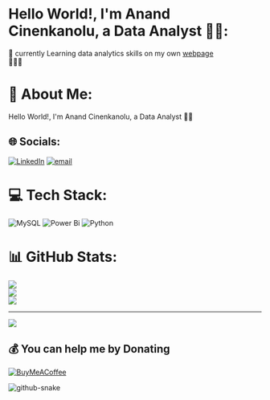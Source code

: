 
# Hello World!, I'm Anand Cinenkanolu, a Data Analyst 👋🏼:
🛜 currently Learning data analytics skills on my own [webpage](https://www.tobiasmeyhoefer.de)<br>👨🏼‍🎓 

# 💫 About Me:
Hello World!, I'm Anand Cinenkanolu, a Data Analyst 👋🏼


## 🌐 Socials:
[![LinkedIn](https://img.shields.io/badge/LinkedIn-%230077B5.svg?logo=linkedin&logoColor=white)](https://linkedin.com/in/https://www.linkedin.com/in/anand-cinenkanolu-data-analyst/) [![email](https://img.shields.io/badge/Email-D14836?logo=gmail&logoColor=white)](mailto:amudiraj603@gmail.com) 

# 💻 Tech Stack:
![MySQL](https://img.shields.io/badge/mysql-4479A1.svg?style=for-the-badge&logo=mysql&logoColor=white) ![Power Bi](https://img.shields.io/badge/power_bi-F2C811?style=for-the-badge&logo=powerbi&logoColor=black) ![Python](https://img.shields.io/badge/python-3670A0?style=for-the-badge&logo=python&logoColor=ffdd54)
# 📊 GitHub Stats:
![](https://github-readme-stats.vercel.app/api?username=Anand-Analyst&theme=dark&hide_border=true&include_all_commits=true&count_private=false)<br/>
![](https://nirzak-streak-stats.vercel.app/?user=Anand-Analyst&theme=dark&hide_border=true)<br/>
![](https://github-readme-stats.vercel.app/api/top-langs/?username=Anand-Analyst&theme=dark&hide_border=true&include_all_commits=true&count_private=false&layout=compact)

---
[![](https://visitcount.itsvg.in/api?id=Anand-Analyst&icon=0&color=0)](https://visitcount.itsvg.in)

  ## 💰 You can help me by Donating
  [![BuyMeACoffee](https://img.shields.io/badge/Buy%20Me%20a%20Coffee-ffdd00?style=for-the-badge&logo=buy-me-a-coffee&logoColor=black)](https://buymeacoffee.com/https://buymeacoffee.com/amudiraj60e) 

  
<!-- Proudly created with GPRM ( https://gprm.itsvg.in ) -->


<picture>
  <source media="(prefers-color-scheme: dark)" srcset="https://raw.githubusercontent.com/tobiasmeyhoefer/tobiasmeyhoefer/output/github-snake-dark.svg" />
  <source media="(prefers-color-scheme: light)" srcset="https://raw.githubusercontent.com/tobiasmeyhoefer/tobiasmeyhoefer/output/github-snake.svg" />
  <img alt="github-snake" src="https://raw.githubusercontent.com/tobiasmeyhoefer/tobiasmeyhoefer/output/github-snake.svg" />
</picture>
